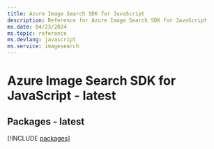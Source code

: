 ```yaml
---
title: Azure Image Search SDK for JavaScript
description: Reference for Azure Image Search SDK for JavaScript
ms.date: 04/23/2024
ms.topic: reference
ms.devlang: javascript
ms.service: imagesearch
---
```

# Azure Image Search SDK for JavaScript - latest
## Packages - latest
[!INCLUDE [packages](image-search-index.md)]